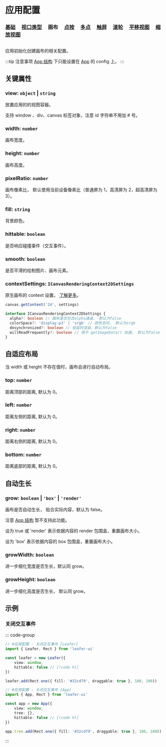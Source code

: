# 应用配置

### [基础](/reference/config/app/base.md) &nbsp; &nbsp; [视口类型](/reference/config/app/type.md) &nbsp; &nbsp; 画布 &nbsp; &nbsp; [点按](/reference/config/app/pointer.md) &nbsp; &nbsp; [多点](/reference/config/app/multiTouch.md) &nbsp; &nbsp; [触屏](/reference/config/app/touch.md) &nbsp; &nbsp; [滚轮](/reference/config/app/wheel.md) &nbsp; &nbsp; [平移视图](/reference/config/app/move.md) &nbsp; &nbsp; [缩放视图](/reference/config/app/zoom.md)

##

应用初始化创建画布的相关配置。

:::tip 注意事项
[App 结构](/guide/advanced/app.md) 下只能设置在 [App](/reference/display/App.md) 的 config 上。
:::

## 关键属性

### view: `object` | `string`

放置应用的的视图容器。

支持 window 、div、canvas 标签对象，注意 id 字符串不用加 # 号。

### width: `number`

画布宽度。

### height: `number`

画布高度。

### pixelRatio: `number`

画布像素比， 默认使用当前设备像素比（普通屏为 1，高清屏为 2，超高清屏为 3）。

### fill: `string`

背景颜色。

### hittable: `boolean`

是否响应碰撞事件（交互事件）。

### smooth: `boolean`

是否平滑的绘制图片、画布元素。

### contextSettings: `ICanvasRenderingContext2DSettings`

原生画布的 context 设置， [了解更多](https://developer.mozilla.org/en-US/docs/Web/API/HTMLCanvasElement/getContext#contextattributes)。

```ts
canvas.getContext('2d', settings)

interface ICanvasRenderingContext2DSettings {
  alpha?: boolean // 画布是否包含alpha通道， 默认为false
  colorSpace?: 'display-p3' | 'srgb' // 颜色空间， 默认为srgb
  desynchronized?: boolean // 低延时渲染，默认为false
  willReadFrequently?: boolean // 用于 getImageData() 加速， 默认为false
}
```

## 自适应布局

当 width 或 height 不存在值时，画布会进行自动布局。

### top: `number`

距离顶部的距离, 默认为 0。

### left: `number`

距离左侧的距离, 默认为 0。

### right: `number`

距离右侧的距离, 默认为 0。

### bottom: `number`

距离底部的距离, 默认为 0。

## 自动生长

### grow: `boolean` | `'box'` | `'render'`

画布是否自动生长， 贴合实际内容，默认为 false。

注意 [App 结构](/guide/advanced/app.md) 暂不支持此功能。

设为 true 或 'render' 表示依据内容的 render 包围盒，重置画布大小。

设为 'box' 表示依据内容的 box 包围盒，重置画布大小。

### growWidth: `boolean`

进一步细化宽度是否生长，默认同 grow。

### growHeight: `boolean`

进一步细化高度是否生长， 默认同 grow。

## 示例

### 关闭交互事件

::: code-group
```ts
// #应用配置 - 关闭交互事件 [Leafer]
import { Leafer, Rect } from 'leafer-ui'

const leafer = new Leafer({
    view: window,
    hittable: false // [!code hl]
})

leafer.add(Rect.one({ fill: '#32cd79', draggable: true }, 100, 100))
```

```ts
// #应用配置 - 关闭交互事件 [App]
import { App, Rect } from 'leafer-ui'

const app = new App({
    view: window,
    tree: {},
    hittable: false // [!code hl]
})

app.tree.add(Rect.one({ fill: '#32cd79', draggable: true }, 100, 100))
```
:::
